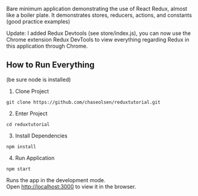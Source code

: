 Bare minimum application demonstrating the use of React Redux, almost like a boiler plate. It demonstrates stores, reducers, actions, and constants (good practice examples)

Update: I added Redux Devtools (see store/index.js), you can now use the Chrome extension Redux DevTools to view everything regarding Redux in this application through Chrome.

## How to Run Everything
(be sure node is installed)

1. Clone Project
```
git clone https://github.com/chaseolsen/reduxtutorial.git
```
2. Enter Project
```
cd reduxtutorial
```

3. Install Dependencies
```
npm install
```

4. Run Application
```
npm start
```

Runs the app in the development mode.<br>
Open [http://localhost:3000](http://localhost:3000) to view it in the browser.
